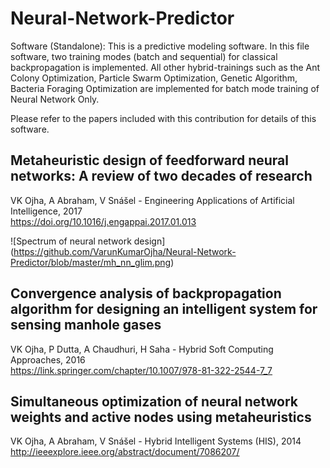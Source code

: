 # Neural-Network-Predictor
Software (Standalone): This is a predictive modeling software. In this file software, two training modes (batch and sequential) for classical backpropagation is implemented. All other hybrid-trainings such as the Ant Colony Optimization, Particle  Swarm Optimization, Genetic Algorithm, Bacteria Foraging Optimization are implemented for batch mode training of Neural Network Only.

Please refer to the  papers included with this contribution for details of this software.

## Metaheuristic design of feedforward neural networks: A review of two decades of research
VK Ojha, A Abraham, V Snášel - Engineering Applications of Artificial Intelligence, 2017<br>
https://doi.org/10.1016/j.engappai.2017.01.013

![Spectrum of neural network design] (https://github.com/VarunKumarOjha/Neural-Network-Predictor/blob/master/mh_nn_glim.png)

## Convergence analysis of backpropagation algorithm for designing an intelligent system for sensing manhole gases
VK Ojha, P Dutta, A Chaudhuri, H Saha - Hybrid Soft Computing Approaches, 2016<br>
https://link.springer.com/chapter/10.1007/978-81-322-2544-7_7


## Simultaneous optimization of neural network weights and active nodes using metaheuristics
VK Ojha, A Abraham, V Snášel - Hybrid Intelligent Systems (HIS), 2014 <br>
http://ieeexplore.ieee.org/abstract/document/7086207/
